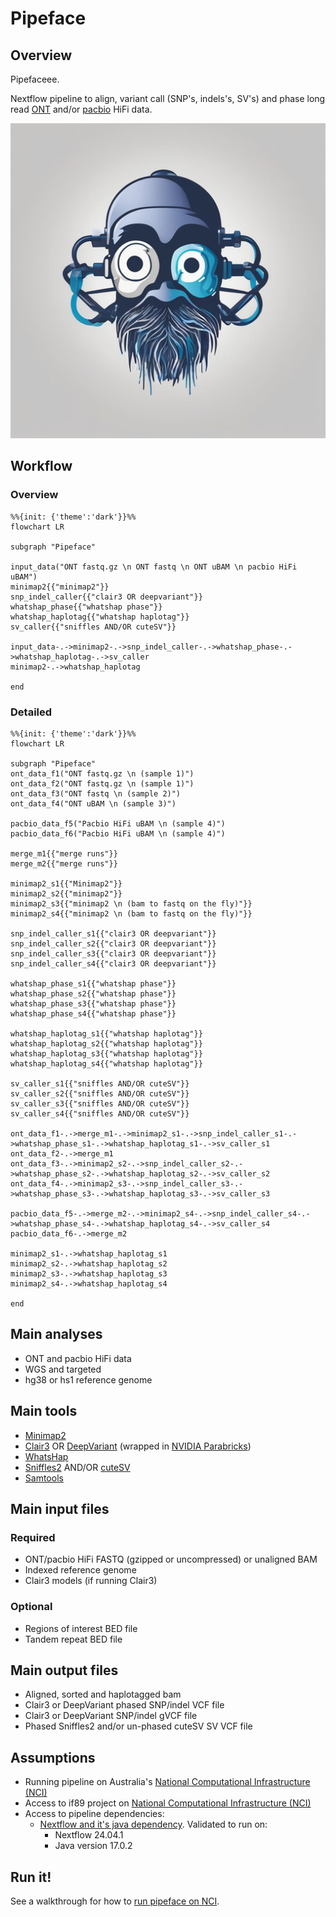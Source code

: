 # Pipeface

## Overview

Pipefaceee.

Nextflow pipeline to align, variant call (SNP's, indels's, SV's) and phase long read [ONT](https://nanoporetech.com/) and/or [pacbio](https://www.pacb.com/) HiFi data.

<p align="center">
    <img src="./images/pipeface.png">

## Workflow

### Overview

```mermaid
%%{init: {'theme':'dark'}}%%
flowchart LR

subgraph "Pipeface"

input_data("ONT fastq.gz \n ONT fastq \n ONT uBAM \n pacbio HiFi uBAM")
minimap2{{"minimap2"}}
snp_indel_caller{{"clair3 OR deepvariant"}}
whatshap_phase{{"whatshap phase"}}
whatshap_haplotag{{"whatshap haplotag"}}
sv_caller{{"sniffles AND/OR cuteSV"}}

input_data-.->minimap2-.->snp_indel_caller-.->whatshap_phase-.->whatshap_haplotag-.->sv_caller
minimap2-.->whatshap_haplotag

end

```

### Detailed

```mermaid
%%{init: {'theme':'dark'}}%%
flowchart LR

subgraph "Pipeface"
ont_data_f1("ONT fastq.gz \n (sample 1)")
ont_data_f2("ONT fastq.gz \n (sample 1)")
ont_data_f3("ONT fastq \n (sample 2)")
ont_data_f4("ONT uBAM \n (sample 3)")

pacbio_data_f5("Pacbio HiFi uBAM \n (sample 4)")
pacbio_data_f6("Pacbio HiFi uBAM \n (sample 4)")

merge_m1{{"merge runs"}}
merge_m2{{"merge runs"}}

minimap2_s1{{"Minimap2"}}
minimap2_s2{{"minimap2"}}
minimap2_s3{{"minimap2 \n (bam to fastq on the fly)"}}
minimap2_s4{{"minimap2 \n (bam to fastq on the fly)"}}

snp_indel_caller_s1{{"clair3 OR deepvariant"}}
snp_indel_caller_s2{{"clair3 OR deepvariant"}}
snp_indel_caller_s3{{"clair3 OR deepvariant"}}
snp_indel_caller_s4{{"clair3 OR deepvariant"}}

whatshap_phase_s1{{"whatshap phase"}}
whatshap_phase_s2{{"whatshap phase"}}
whatshap_phase_s3{{"whatshap phase"}}
whatshap_phase_s4{{"whatshap phase"}}

whatshap_haplotag_s1{{"whatshap haplotag"}}
whatshap_haplotag_s2{{"whatshap haplotag"}}
whatshap_haplotag_s3{{"whatshap haplotag"}}
whatshap_haplotag_s4{{"whatshap haplotag"}}

sv_caller_s1{{"sniffles AND/OR cuteSV"}}
sv_caller_s2{{"sniffles AND/OR cuteSV"}}
sv_caller_s3{{"sniffles AND/OR cuteSV"}}
sv_caller_s4{{"sniffles AND/OR cuteSV"}}

ont_data_f1-.->merge_m1-.->minimap2_s1-.->snp_indel_caller_s1-.->whatshap_phase_s1-.->whatshap_haplotag_s1-.->sv_caller_s1
ont_data_f2-.->merge_m1
ont_data_f3-.->minimap2_s2-.->snp_indel_caller_s2-.->whatshap_phase_s2-.->whatshap_haplotag_s2-.->sv_caller_s2
ont_data_f4-.->minimap2_s3-.->snp_indel_caller_s3-.->whatshap_phase_s3-.->whatshap_haplotag_s3-.->sv_caller_s3

pacbio_data_f5-.->merge_m2-.->minimap2_s4-.->snp_indel_caller_s4-.->whatshap_phase_s4-.->whatshap_haplotag_s4-.->sv_caller_s4
pacbio_data_f6-.->merge_m2

minimap2_s1-.->whatshap_haplotag_s1
minimap2_s2-.->whatshap_haplotag_s2
minimap2_s3-.->whatshap_haplotag_s3
minimap2_s4-.->whatshap_haplotag_s4

end

```

## Main analyses

- ONT and pacbio HiFi data
- WGS and targeted
- hg38 or hs1 reference genome

## Main tools

- [Minimap2](https://github.com/lh3/minimap2)
- [Clair3](https://github.com/HKU-BAL/Clair3) OR [DeepVariant](https://github.com/google/deepvariant) (wrapped in [NVIDIA Parabricks](https://docs.nvidia.com/clara/parabricks/latest/))
- [WhatsHap](https://github.com/whatshap/whatshap)
- [Sniffles2](https://github.com/fritzsedlazeck/Sniffles) AND/OR [cuteSV](https://github.com/tjiangHIT/cuteSV)
- [Samtools](https://github.com/samtools/samtools)

## Main input files

### Required

- ONT/pacbio HiFi FASTQ (gzipped or uncompressed) or unaligned BAM
- Indexed reference genome
- Clair3 models (if running Clair3)

### Optional

- Regions of interest BED file
- Tandem repeat BED file

## Main output files

- Aligned, sorted and haplotagged bam
- Clair3 or DeepVariant phased SNP/indel VCF file
- Clair3 or DeepVariant SNP/indel gVCF file
- Phased Sniffles2 and/or un-phased cuteSV SV VCF file

## Assumptions

- Running pipeline on Australia's [National Computational Infrastructure (NCI)](https://nci.org.au/)
- Access to if89 project on [National Computational Infrastructure (NCI)](https://nci.org.au/)
- Access to pipeline dependencies:
    - [Nextflow and it's java dependency](https://nf-co.re/docs/usage/installation). Validated to run on:
        - Nextflow 24.04.1
        - Java version 17.0.2

## Run it!

See a walkthrough for how to [run pipeface on NCI](./docs/run_on_nci.md).


